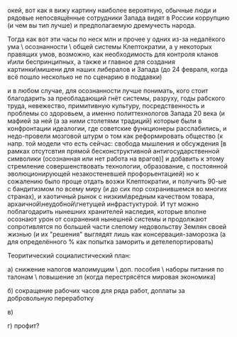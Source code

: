 окей, вот как я вижу картину наиболее вероятную, обычные люди и рядовые 
непосвящённые сотрудники Запада видят в России коррупцию (и чем вы тип лучше)
и предполагаемую дремучесть народа. 

Тогда как вот эти часы по неск млн и прочее у одних из-за недалёкого ума \ 
осознанности \ общей системы Клептократии, а у некоторых правящих умов,
возможно, как необходимость для контроля кланов и\или беспринципных, а также
и главное для создания картинки\мишени для наших либералов и Запада (до 24 февраля,
когда всё пошло несколько не по сценарию в поддавки) 

и в любом случае, для осознанности лучше понимать, кого стоит благодарить за
преобладающий гнёт системы, разруху, годы рабского труда, невежество, 
примитивную культуру, посредственность и проблемы со здоровьем, 
а именно
политтехнологов Запада 20 века (и мафией за ней (а за ними столетями традиций)
которые были в конфронтации идеалогии, где советские функционеры расслабились,
и недо-провели мозговой штурм о том как реформировать общество (к напр. той 
модели что есть сейчас: свобода мышления и обсуждения [в рамках  отсутсвтия
прямой бесконструктивной антигосударственной символики (осознанная или нет 
работа на врагов)] и добавить к этому стремление совершенствовать технологии,
образование, с постоянной эволюционирующей незакостеневшей профорьентацией)
но к сожалению 
было проще отдать возжи Клептократии, и получить 90-ые с бандитизмом 
по всему миру (и до сих пор сохранившемся во многих странах), и хаотичный рынок
с низким\вредным качеством товара, архаичной\неудобной\гнетущей 
инфрастуктурой. И тут можно поблагодарить нынешних хранителей наследия, которые
вполне осознают урон от сохранения нынешней системы и продолжают сопротивлятся
по большей части слепому недовольству Землян своей жизнью (и их "решения"
выглядят лишь как консервация-заморозка (а для определённого % как попытка
заморить и детелепортировать)

Теоритический социалистический план: 

а) снижение налогов малоимущим \ доп. пособия \ наборы питания по талонам \ повышение зп (когда перестрясётся мировая экономика)

б) сокращение рабочих часов для ряда работ, доплаты за добровольную переработку 

в)

г) профит?
